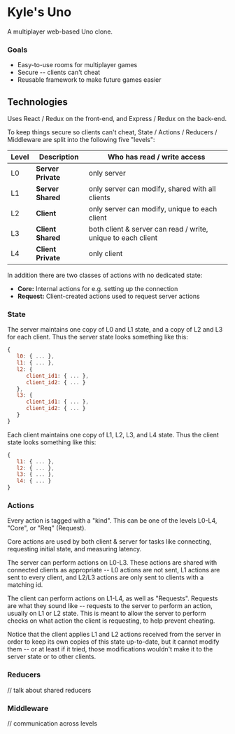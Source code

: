# Kyle's Uno

A multiplayer web-based Uno clone.

### Goals

- Easy-to-use rooms for multiplayer games
- Secure -- clients can't cheat
- Reusable framework to make future games easier

## Technologies

Uses React / Redux on the front-end, and Express / Redux on the back-end.

To keep things secure so clients can't cheat, State / Actions / Reducers / Middleware are split into the following five "levels":

| Level | Description        | Who has read / write access                                  |
| ----- | ------------------ | ------------------------------------------------------------ |
| L0    | **Server Private** | only server                                                  |
| L1    | **Server Shared**  | only server can modify, shared with all clients              |
| L2    | **Client**         | only server can modify, unique to each client                |
| L3    | **Client Shared**  | both client & server can read / write, unique to each client |
| L4    | **Client Private** | only client                                                  |

In addition there are two classes of actions with no dedicated state:

- **Core:** Internal actions for e.g. setting up the connection
- **Request:** Client-created actions used to request server actions

### State

The server maintains one copy of L0 and L1 state, and a copy of L2 and L3 for each client. Thus the server state looks something like this:

```javascript
{
   l0: { ... },
   l1: { ... },
   l2: {
      client_id1: { ... },
      client_id2: { ... }
   },
   l3: {
      client_id1: { ... },
      client_id2: { ... }
   }
}
```

Each client maintains one copy of L1, L2, L3, and L4 state. Thus the client state looks something like this:

```javascript
{
   l1: { ... },
   l2: { ... },
   l3: { ... },
   l4: { ... }
}
```

### Actions

Every action is tagged with a "kind". This can be one of the levels L0-L4, "Core", or "Req" (Request).

Core actions are used by both client & server for tasks like connecting, requesting initial state, and measuring latency.

The server can perform actions on L0-L3. These actions are shared with connected clients as appropriate -- L0 actions are not sent, L1 actions are sent to every client, and L2/L3 actions are only sent to clients with a matching id.

The client can perform actions on L1-L4, as well as "Requests". Requests are what they sound like -- requests to the server to perform an action, usually on L1 or L2 state. This is meant to allow the server to perform checks on what action the client is requesting, to help prevent cheating.

Notice that the client applies L1 and L2 actions received from the server in order to keep its own copies of this state up-to-date, but it cannot modify them -- or at least if it tried, those modifications wouldn't make it to the server state or to other clients.

### Reducers

// talk about shared reducers

### Middleware

// communication across levels
